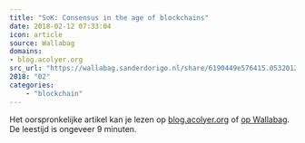 ```yaml
---
title: "SoK: Consensus in the age of blockchains"
date: 2018-02-12 07:33:04
icon: article
source: Wallabag
domains:
- blog.acolyer.org
src_url: "https://wallabag.sanderdorigo.nl/share/6190449e576415.05320125"
2018: "02"
categories:
    - "blockchain"
---
```

Het oorspronkelijke artikel kan je lezen op [blog.acolyer.org](https://blog.acolyer.org/2018/02/12/sok-consensus-in-the-age-of-blockchains/) of [op Wallabag](https://wallabag.sanderdorigo.nl/share/6190449e576415.05320125). De leestijd is ongeveer 9 minuten.